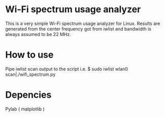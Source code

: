 # Wi-Fi spectrum usage analyzer
This is a very simple Wi-Fi spectrum usage analyzer for Linux.
Results are generated from the center frequency got from iwlist and bandwidth is always assumed to be 22 MHz.

# How to use
Pipe iwlist scan output to the script i.e.
$ sudo iwlist wlan0 scan|./wifi_spectrum.py

# Depencies
Pylab ( matplotlib )
